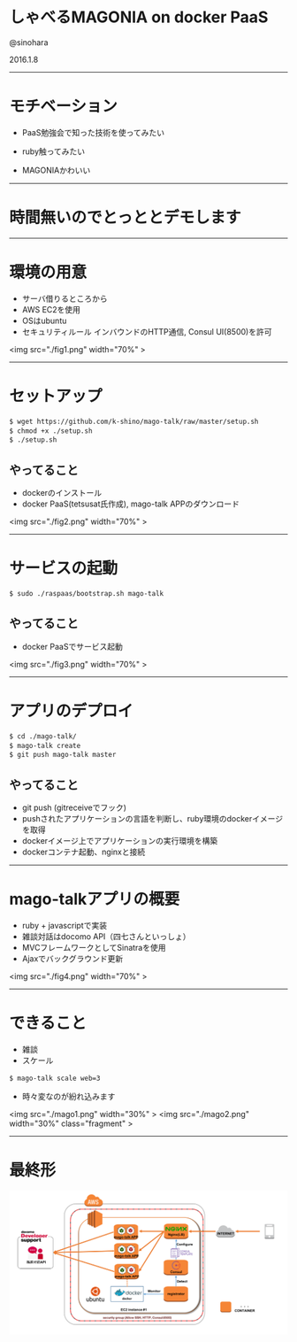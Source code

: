 # しゃべるMAGONIA on docker PaaS

@sinohara

2016.1.8

---

# モチベーション

* <p class="fragment">PaaS勉強会で知った技術を使ってみたい</p>
* <p class="fragment">ruby触ってみたい</p>
* <p class="fragment">MAGONIAかわいい</p>

---

# 時間無いのでとっととデモします


---

# 環境の用意

* サーバ借りるところから
* AWS EC2を使用
* OSはubuntu
* セキュリティルール インバウンドのHTTP通信, Consul UI(8500)を許可

<img src="./fig1.png" width="70%" \>

---

# セットアップ

```sh
$ wget https://github.com/k-shino/mago-talk/raw/master/setup.sh
$ chmod +x ./setup.sh
$ ./setup.sh
```

## やってること

* dockerのインストール
* docker PaaS(tetsusat氏作成), mago-talk APPのダウンロード

<img src="./fig2.png" width="70%" \>

---

# サービスの起動

```sh
$ sudo ./raspaas/bootstrap.sh mago-talk
```

## やってること

* docker PaaSでサービス起動

<img src="./fig3.png" width="70%" \>

---

# アプリのデプロイ

```sh
$ cd ./mago-talk/
$ mago-talk create
$ git push mago-talk master
```

## やってること

* git push (gitreceiveでフック)
* pushされたアプリケーションの言語を判断し、ruby環境のdockerイメージを取得
* dockerイメージ上でアプリケーションの実行環境を構築
* dockerコンテナ起動、nginxと接続

---

# mago-talkアプリの概要

* ruby + javascriptで実装
* 雑談対話はdocomo API（四七さんといっしょ）
* MVCフレームワークとしてSinatraを使用
* Ajaxでバックグラウンド更新

<img src="./fig4.png" width="70%" \>

---

# できること

* 雑談
* スケール

```sh
$ mago-talk scale web=3
```
* <p class="fragment">時々変なのが紛れ込みます</p>

<img src="./mago1.png" width="30%" \>
<img src="./mago2.png" width="30%" class="fragment" \>

---

# 最終形

![Alt Text](./fig5.png)
